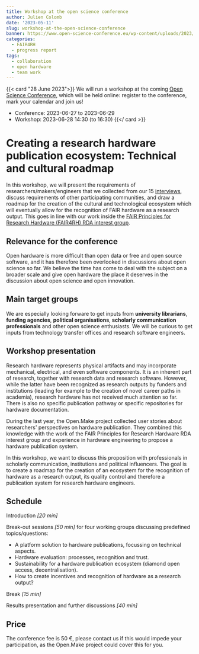 ```yaml
---
title: Workshop at the open science conference
author: Julien Colomb
date: '2023-05-11'
slug: workshop-at-the-open-science-conference
banner: https://www.open-science-conference.eu/wp-content/uploads/2023/02/Slider-Open-Science_02.png
categories:
  - FAIR4RH
  - progress report
tags:
  - collaboration
  - open hardware
  - team work
---
```


{{< card "28 June 2023">}}
We will run a workshop at the coming [Open Science Conference](https://www.open-science-conference.eu), which will be held online: register to the conference, mark your calendar and join us!

- Conference: 2023-06-27 to 2023-06-29
- Workshop: 2023-06-28 14:30 (to 16:30)
{{</ card >}}



# Creating a research hardware publication ecosystem: Technical and cultural roadmap



In this workshop, we will present the requirements of researchers/makers/engineers that we collected from our 15 [interviews](/categories/interview/), discuss requirements of other participating communities, and draw a roadmap for the creation of the cultural and technological ecosystem which will eventually allow for the recognition of FAIR hardware as a research output. This goes in line with our work inside the [FAIR Principles for Research Hardware (FAIR4RH) RDA interest group](https://www.rd-alliance.org/groups/fair-principles-research-hardware).

## Relevance for the conference

Open hardware is more difficult than open data or free and open source software, and it has therefore been overlooked in discussions about open science so far.
We believe the time has come to deal with the subject on a broader scale and give open hardware the place it deserves in the discussion about open science and open innovation.

## Main target groups

We are especially looking forware to get inputs from **university librarians**, **funding agencies**, **political organisations**, **scholarly communication professionals** and other open science enthusiasts. We will be curious to get inputs from technology transfer offices and research software engineers.

## Workshop presentation

Research hardware represents physical artifacts and may incorporate mechanical, electrical, and even software components.
It is an inherent part of research, together with research data and research software.
However, while the latter have been recognized as research outputs by funders and institutions (leading for example to the creation of novel career paths in academia), research hardware has not received much attention so far.
There is also no specific publication pathway or specific repositories for hardware documentation.

During the last year, the Open.Make project collected user stories about researchers' perspectives on hardware publication.
They combined this knowledge with the work of the FAIR Principles for Research Hardware RDA interest group and experience in hardware engineering to propose a hardware publication system.

In this workshop, we want to discuss this proposition with professionals in scholarly communication, institutions and political influencers.
The goal is to create a roadmap for the creation of an ecosystem for the recognition of hardware as a research output, its quality control and therefore a publication system for research hardware engineers.

## Schedule

Introduction *\[20 min\]*

Break-out sessions *\[50 min\]* for four working groups discussing predefined topics/questions:

-   A platform solution to hardware publications, focussing on technical aspects.
-   Hardware evaluation: processes, recognition and trust.
-   Sustainability for a hardware publication ecosystem (diamond open access, decentralisation).
-   How to create incentives and recognition of hardware as a research output?

Break *\[15 min\]*

Results presentation and further discussions *\[40 min\]*

## Price

The conference fee is 50 €, please contact us if this would impede your participation, as the Open.Make project could cover this for you.

